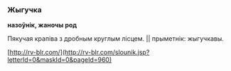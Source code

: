 ### Жыгучка
**назоўнік, жаночы род**

Пякучая крапіва з дробным круглым лісцем. || прыметнік: жыгучкавы.

<a rel="author">[http://rv-blr.com/](http://rv-blr.com/slounik.jsp?letterId=0&maskId=0&pageId=960)</a>
